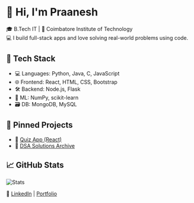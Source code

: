 # 👋 Hi, I'm Praanesh

🎓 B.Tech IT | 📍 Coimbatore Institute of Technology  
💻 I build full-stack apps and love solving real-world problems using code.

## 🧰 Tech Stack
- 💻 Languages: Python, Java, C, JavaScript
- 🌐 Frontend: React, HTML, CSS, Bootstrap
- 🛠️ Backend: Node.js, Flask
- 🧠 ML: NumPy, scikit-learn
- 🗃️ DB: MongoDB, MySQL

## 📌 Pinned Projects
- 🔗 [Quiz App (React)](https://github.com/praanesh06/quizApp)
- 🧠 [DSA Solutions Archive](https://github.com/praanesh06/dsa-solutions)

## 📈 GitHub Stats
![Stats](https://github-readme-stats.vercel.app/api?username=praanesh06&show_icons=true&theme=radical)

🔗 [LinkedIn](www.linkedin.com/in/praanesh-s-8a0369326) | [Portfolio](https://your-portfolio.com)
